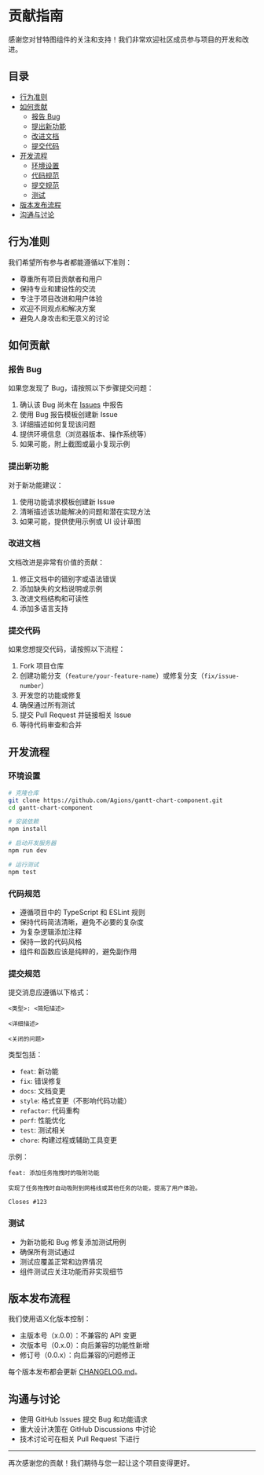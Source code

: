 # 贡献指南

感谢您对甘特图组件的关注和支持！我们非常欢迎社区成员参与项目的开发和改进。

## 目录

- [行为准则](#行为准则)
- [如何贡献](#如何贡献)
  - [报告 Bug](#报告-bug)
  - [提出新功能](#提出新功能)
  - [改进文档](#改进文档)
  - [提交代码](#提交代码)
- [开发流程](#开发流程)
  - [环境设置](#环境设置)
  - [代码规范](#代码规范)
  - [提交规范](#提交规范)
  - [测试](#测试)
- [版本发布流程](#版本发布流程)
- [沟通与讨论](#沟通与讨论)

## 行为准则

我们希望所有参与者都能遵循以下准则：

- 尊重所有项目贡献者和用户
- 保持专业和建设性的交流
- 专注于项目改进和用户体验
- 欢迎不同观点和解决方案
- 避免人身攻击和无意义的讨论

## 如何贡献

### 报告 Bug

如果您发现了 Bug，请按照以下步骤提交问题：

1. 确认该 Bug 尚未在 [Issues](https://github.com/Agions/gantt-chart-component/issues) 中报告
2. 使用 Bug 报告模板创建新 Issue
3. 详细描述如何复现该问题
4. 提供环境信息（浏览器版本、操作系统等）
5. 如果可能，附上截图或最小复现示例

### 提出新功能

对于新功能建议：

1. 使用功能请求模板创建新 Issue
2. 清晰描述该功能解决的问题和潜在实现方法
3. 如果可能，提供使用示例或 UI 设计草图

### 改进文档

文档改进是非常有价值的贡献：

1. 修正文档中的错别字或语法错误
2. 添加缺失的文档说明或示例
3. 改进文档结构和可读性
4. 添加多语言支持

### 提交代码

如果您想提交代码，请按照以下流程：

1. Fork 项目仓库
2. 创建功能分支（`feature/your-feature-name`）或修复分支（`fix/issue-number`）
3. 开发您的功能或修复
4. 确保通过所有测试
5. 提交 Pull Request 并链接相关 Issue
6. 等待代码审查和合并

## 开发流程

### 环境设置

```bash
# 克隆仓库
git clone https://github.com/Agions/gantt-chart-component.git
cd gantt-chart-component

# 安装依赖
npm install

# 启动开发服务器
npm run dev

# 运行测试
npm test
```

### 代码规范

- 遵循项目中的 TypeScript 和 ESLint 规则
- 保持代码简洁清晰，避免不必要的复杂度
- 为复杂逻辑添加注释
- 保持一致的代码风格
- 组件和函数应该是纯粹的，避免副作用

### 提交规范

提交消息应遵循以下格式：

```
<类型>: <简短描述>

<详细描述>

<关闭的问题>
```

类型包括：

- `feat`: 新功能
- `fix`: 错误修复
- `docs`: 文档变更
- `style`: 格式变更（不影响代码功能）
- `refactor`: 代码重构
- `perf`: 性能优化
- `test`: 测试相关
- `chore`: 构建过程或辅助工具变更

示例：

```
feat: 添加任务拖拽时的吸附功能

实现了任务拖拽时自动吸附到网格线或其他任务的功能，提高了用户体验。

Closes #123
```

### 测试

- 为新功能和 Bug 修复添加测试用例
- 确保所有测试通过
- 测试应覆盖正常和边界情况
- 组件测试应关注功能而非实现细节

## 版本发布流程

我们使用语义化版本控制：

- 主版本号（x.0.0）：不兼容的 API 变更
- 次版本号（0.x.0）：向后兼容的功能性新增
- 修订号（0.0.x）：向后兼容的问题修正

每个版本发布都会更新 [CHANGELOG.md](./CHANGELOG.md)。

## 沟通与讨论

- 使用 GitHub Issues 提交 Bug 和功能请求
- 重大设计决策在 GitHub Discussions 中讨论
- 技术讨论可在相关 Pull Request 下进行

---

再次感谢您的贡献！我们期待与您一起让这个项目变得更好。
